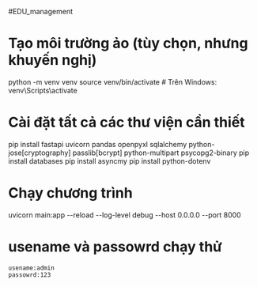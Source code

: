 #EDU_management

# Tạo môi trường ảo (tùy chọn, nhưng khuyến nghị)
python -m venv venv
source venv/bin/activate  # Trên Windows: venv\Scripts\activate

# Cài đặt tất cả các thư viện cần thiết
pip install fastapi uvicorn pandas openpyxl sqlalchemy python-jose[cryptography] passlib[bcrypt] python-multipart psycopg2-binary
pip install databases
pip install asyncmy
pip install python-dotenv

# Chạy chương trình
uvicorn main:app --reload --log-level debug --host 0.0.0.0 --port 8000

# usename và passowrd chạy thử
    usename:admin    
    passowrd:123


